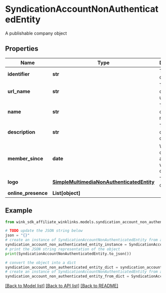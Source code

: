 # SyndicationAccountNonAuthenticatedEntity

A publishable company object

## Properties

Name | Type | Description | Notes
------------ | ------------- | ------------- | -------------
**identifier** | **str** | The company ID | 
**url_name** | **str** | The company url name | 
**name** | **str** | The company name | 
**description** | **str** | The company description | 
**member_since** | **date** | When the company account was created | 
**logo** | [**SimpleMultimediaNonAuthenticatedEntity**](SimpleMultimediaNonAuthenticatedEntity.md) | The company ID | [optional] 
**online_presence** | **List[object]** |  | [optional] 

## Example

```python
from wink_sdk_affiliate_winklinks.models.syndication_account_non_authenticated_entity import SyndicationAccountNonAuthenticatedEntity

# TODO update the JSON string below
json = "{}"
# create an instance of SyndicationAccountNonAuthenticatedEntity from a JSON string
syndication_account_non_authenticated_entity_instance = SyndicationAccountNonAuthenticatedEntity.from_json(json)
# print the JSON string representation of the object
print(SyndicationAccountNonAuthenticatedEntity.to_json())

# convert the object into a dict
syndication_account_non_authenticated_entity_dict = syndication_account_non_authenticated_entity_instance.to_dict()
# create an instance of SyndicationAccountNonAuthenticatedEntity from a dict
syndication_account_non_authenticated_entity_from_dict = SyndicationAccountNonAuthenticatedEntity.from_dict(syndication_account_non_authenticated_entity_dict)
```
[[Back to Model list]](../README.md#documentation-for-models) [[Back to API list]](../README.md#documentation-for-api-endpoints) [[Back to README]](../README.md)


